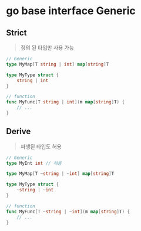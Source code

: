 # go base interface Generic

## Strict

> 정의 된 타입만 사용 가능

```go
// Generic
type MyMap[T string | int] map[string]T

type MyType struct {
    string | int
}

// function
func MyFunc[T string | int](m map[string]T) {
    // ...
}
```

## Derive

> 파생된 타입도 허용

```go
// Generic
type MyInt int // 허용

type MyMap[T ~string | ~int] map[string]T

type MyType struct {
    ~string | ~int
}

// function
func MyFunc[T ~string | ~int](m map[string]T) {
    // ...
}
```
